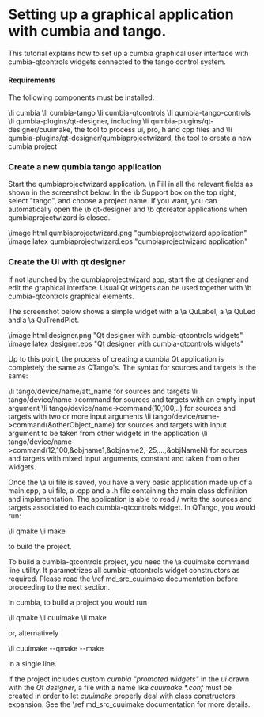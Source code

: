 # Setting up a graphical application with cumbia and tango.

This tutorial explains how to set up a cumbia graphical user interface with cumbia-qtcontrols widgets connected to the 
tango control system.

#### Requirements

The following components must be installed:

\li cumbia
\li cumbia-tango
\li cumbia-qtcontrols
\li qumbia-tango-controls
\li qumbia-plugins/qt-designer, including
\li qumbia-plugins/qt-designer/cuuimake, the tool to process ui, pro, h and cpp files and
\li qumbia-plugins/qt-designer/qumbiaprojectwizard, the tool to create a new cumbia project

### Create a new qumbia tango application

Start the qumbiaprojectwizard application.
\n Fill in all the relevant fields as shown in the screenshot below. In the \b Support box on the top right, select "tango", and choose a project name.
If you want, you can automatically open the \b qt-designer and \b qtcreator applications when 
qumbiaprojectwizard is closed. 

\image html qumbiaprojectwizard.png "qumbiaprojectwizard application"
\image latex qumbiaprojectwizard.eps "qumbiaprojectwizard application"

### Create the UI with qt designer
If not launched by the qumbiaprojectwizard app, start the qt designer and edit the graphical interface. Usual Qt widgets can be used together with 
\b cumbia-qtcontrols graphical elements.

The screenshot below shows a simple widget with a \a QuLabel, a \a QuLed and a \a QuTrendPlot.

\image html designer.png "Qt designer with cumbia-qtcontrols widgets"
\image latex designer.eps "Qt designer with cumbia-qtcontrols widgets"

Up to this point, the process of creating a cumbia Qt application is completely the same as QTango's. The syntax for sources and targets is the same:

\li tango/device/name/att_name for sources and targets
\li tango/device/name->command for sources and targets with an empty input argument 
\li tango/device/name->command(10,100,..) for sources and targets with two or more input arguments
\li tango/device/name->command(&otherObject_name)  for sources and targets with input argument to be taken from other widgets in the application
\li tango/device/name->command(12,100,&objname1,&objname2,-25,...,&objNameN)  for sources and targets with mixed input arguments, constant and taken from other widgets.

Once the \a ui file is saved, you have a very basic application made up of a main.cpp, a ui file, a .cpp and a .h file containing the main class definition and implementation.
The application is able to read / write the sources and targets associated to each cumbia-qtcontrols widget. In QTango, you would run:

\li qmake
\li make

to build the project.

To build a cumbia-qtcontrols project, you need the \a cuuimake command line utility. It parametrizes all cumbia-qtcontrols widget constructors as required.
Please read the \ref md_src_cuuimake documentation before proceeding to the next section.

In cumbia, to build a project you would run

\li qmake
\li cuuimake
\li make

or, alternatively

\li cuuimake --qmake --make

in a single line.

If the project includes custom *cumbia "promoted widgets"*  in the *ui* drawn with the *Qt designer*, a file with a name like <em>cuuimake.*.conf</em> must be created in order to let
*cuuimake* properly deal with class constructors expansion. See the \ref md_src_cuuimake documentation for more details.






